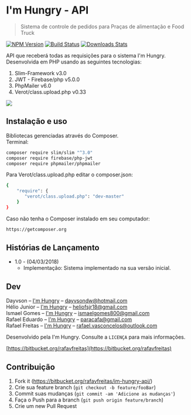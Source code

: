 # I'm Hungry - API
> Sistema de controle de pedidos para Praças de alimentação e Food Truck

[![NPM Version][npm-image]][npm-url]
[![Build Status][travis-image]][travis-url]
[![Downloads Stats][npm-downloads]][npm-url]

API que receberá todas as requisições para o sistema I'm Hungry.  
Desenvolvida em PHP usando as seguintes tecnologias: 

1. Slim-Framework v3.0
2. JWT - Firebase/php v5.0.0
3. PhpMailer v6.0
4. Verot/class.upload.php v0.33

![](header.png)

## Instalação e uso

Bibliotecas gerenciadas através do Composer.  
Terminal:

```sh
composer require slim/slim "^3.0"
composer require firebase/php-jwt
composer require phpmailer/phpmailer
```

Para Verot/class.upload.php editar o composer.json:

```sh
{
    "require": {
       "verot/class.upload.php": "dev-master"
    }
}
```

Caso não tenha o Composer instalado em seu computador:

```sh
https://getcomposer.org
```

## Histórias de Lançamento

* 1.0 - (04/03/2018)
    * Implementação: Sistema implementado na sua versão inicial.


## Dev

Dayvson – [I'm Hungry](https://www.site.com/dayvson) – dayvsondw@hotmail.com  
Hélio Junior – [I'm Hungry](https://www.site.com/helio) –  heliofsjr18@gmail.com  
Ismael Gomes – [I'm Hungry](https://www.site.com/jobs) – ismaelgomes800@gmail.com  
Rafael Eduardo – [I'm Hungry](https://www.site.com/rafael) – paracafa@gmail.com   
Rafael Freitas – [I'm Hungry](https://www.site.com/rafael) – rafael.vasconcelos@outlook.com  

Desenvolvido pela I'm Hungry. Consulte a ``LICENÇA`` para mais informações.

[https://bitbucket.org/rafavfreitas](https://bitbucket.org/rafavfreitas)

## Contribuição

1. Fork it (<https://bitbucket.org/rafavfreitas/im-hungry-api/>)
2. Crie sua feature branch (`git checkout -b feature/fooBar`)
3. Commit suas mudanças (`git commit -am 'Adicione as mudanças'`)
4. Faça o Push para a branch (`git push origin feature/branch`)
5. Crie um new Pull Request

<!-- Markdown link & img dfn's -->
[npm-image]: https://img.shields.io/npm/v/datadog-metrics.svg?style=flat-square
[npm-url]: https://npmjs.org/package/datadog-metrics
[npm-downloads]: https://img.shields.io/npm/dm/datadog-metrics.svg?style=flat-square
[travis-image]: https://img.shields.io/travis/dbader/node-datadog-metrics/master.svg?style=flat-square
[travis-url]: https://travis-ci.org/dbader/node-datadog-metrics
[wiki]: https://github.com/yourname/yourproject/wiki

